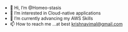 - 👋 Hi, I’m @Homeo-stasis
- 👀 I’m interested in Cloud-native applications
- 🌱 I’m currently advancing my AWS Skills 
- 📫 How to reach me ...at best krishnavimal@gmail.com

<!---
Homeo-stasis/Homeo-stasis is a ✨ special ✨ repository because its `README.md` (this file) appears on your GitHub profile.
You can click the Preview link to take a look at your changes.
--->
